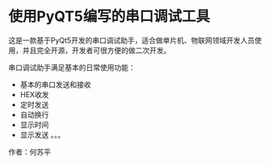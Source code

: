 # 使用PyQT5编写的串口调试工具

这是一款基于PyQt5开发的串口调试助手，适合做单片机、物联网领域开发人员使用，并且完全开源，开发者可很方便的做二次开发。

串口调试助手满足基本的日常使用功能：
- 基本的串口发送和接收
- HEX收发
- 定时发送
- 自动换行
- 显示时间
- 显示发送
。。。



作者：何苏平

